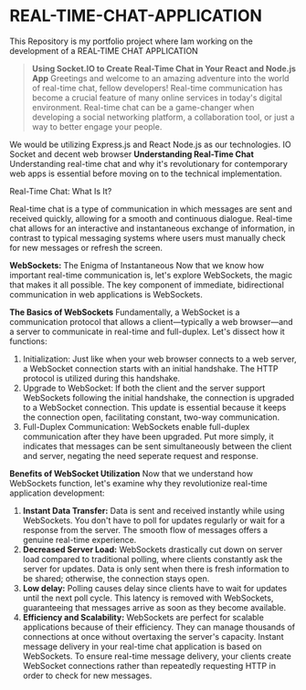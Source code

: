 # REAL-TIME-CHAT-APPLICATION
This Repository is my portfolio project where Iam working on the development of a REAL-TIME CHAT APPLICATION
> **Using Socket.IO to Create Real-Time Chat in Your React and Node.js App**
Greetings and welcome to an amazing adventure into the world of real-time chat, fellow developers! Real-time communication has become a crucial feature of many online services in today's digital environment. Real-time chat can be a game-changer when developing a social networking platform, a collaboration tool, or just a way to better engage your people.

We would be utilizing Express.js and React Node.js as our technologies.
IO Socket and decent web browser
**Understanding Real-Time Chat**
Understanding real-time chat and why it's revolutionary for contemporary web apps is essential before moving on to the technical implementation.

Real-Time Chat: What Is It?

Real-time chat is a type of communication in which messages are sent and received quickly, allowing for a smooth and continuous dialogue. Real-time chat allows for an interactive and instantaneous exchange of information, in contrast to typical messaging systems where users must manually check for new messages or refresh the screen.

**WebSockets:** The Enigma of Instantaneous
Now that we know how important real-time communication is, let's explore WebSockets, the magic that makes it all possible. The key component of immediate, bidirectional communication in web applications is WebSockets.

**The Basics of WebSockets**
Fundamentally, a WebSocket is a communication protocol that allows a client—typically a web browser—and a server to communicate in real-time and full-duplex. Let's dissect how it functions:

1. Initialization: Just like when your web browser connects to a web server, a WebSocket connection starts with an initial handshake. The HTTP protocol is utilized during this handshake.
2. Upgrade to WebSocket: If both the client and the server support WebSockets following the initial handshake, the connection is upgraded to a WebSocket connection. This update is essential because it keeps the connection open, facilitating constant, two-way communication.
3. Full-Duplex Communication: WebSockets enable full-duplex communication after they have been upgraded. Put more simply, it indicates that messages can be sent simultaneously between the client and server, negating the need seperate request and response.

**Benefits of WebSocket Utilization**
Now that we understand how WebSockets function, let's examine why they revolutionize real-time application development:

1. **Instant Data Transfer:** Data is sent and received instantly while using WebSockets. You don't have to poll for updates regularly or wait for a response from the server. The smooth flow of messages offers a genuine real-time experience.
2. **Decreased Server Load:** WebSockets drastically cut down on server load compared to traditional polling, where clients constantly ask the server for updates. Data is only sent when there is fresh information to be shared; otherwise, the connection stays open.
3. **Low delay:** Polling causes delay since clients have to wait for updates until the next poll cycle. This latency is removed with WebSockets, guaranteeing that messages arrive as soon as they become available.
4. **Efficiency and Scalability:** WebSockets are perfect for scalable applications because of their efficiency. They can manage thousands of connections at once without overtaxing the server's capacity.
Instant message delivery in your real-time chat application is based on WebSockets. To ensure real-time message delivery, your clients create WebSocket connections rather than repeatedly requesting HTTP in order to check for new messages.
